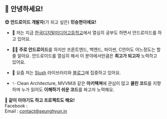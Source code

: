 ## 👋 안녕하세요!

**😊 안드로이드 개발자**(가 되고 싶은) **민승현이에요!**

- 🏫 저는 지금 [한국디지털미디어고등학교](https://www.dimigo.hs.kr)에서 열심히 공부도 하면서 안드로이드를 하고 있어요.

- 🧑‍💻 **주로 안드로이드**를 하지만 프론트엔드, 백엔드, 파이썬, C언어도 어느정도는 할 줄 알아요.
  안드로이드를 열심히 해서 이 분야에서만큼은 **최고가 되고자** 노력하고 있어요.

- 🚀 요즘 저는 [Slush](https://github.com/minSeungHyun/slush) 라이브러리와 [블로그](https://github.com/MinSeungHyun/minseunghyun.github.io)에 집중하고 있어요.

- ✨ Clean Architecture, MVVM과 같은 **아키텍쳐**에 관심이 많고 **클린 코드**를 지향하며 누가 읽어도 **이해하기 쉬운 코드**를 짜고자 노력해요.

**🤗 같이 이야기도 하고 프로젝트도 해요!**  
Facebook :  
Email : contact@seunghyun.in
